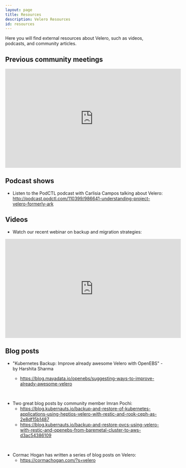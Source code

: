 ```yaml
---
layout: page
title: Resources
description: Velero Resources
id: resources
---
```

Here you will find external resources about Velero, such as videos, podcasts, and community articles.

## Previous community meetings

<iframe width="560" height="315" src="https://www.youtube.com/embed/videoseries?list=PL7bmigfV0EqQRysvqvqOtRNk4L5S7uqwM" frameborder="0" allow="accelerometer; autoplay; encrypted-media; gyroscope; picture-in-picture" allowfullscreen></iframe>

## Podcast shows

* Listen to the PodCTL podcast with Carlisia Campos talking about Velero: <http://podcast.podctl.com/110399/986641-understanding-project-velero-formerly-ark>

## Videos

* Watch our recent webinar on backup and migration strategies:

<iframe width="560" height="315" src="https://www.youtube.com/embed/csrSPt3HFtg" frameborder="0" allow="accelerometer; autoplay; encrypted-media; gyroscope; picture-in-picture" allowfullscreen></iframe>

## Blog posts

* "Kubernetes Backup: Improve already awesome Velero with OpenEBS" - by Harshita Sharma

   * <https://blog.mayadata.io/openebs/suggesting-ways-to-improve-already-awesome-velero>

</br>

* Two great blog posts by community member Imran Pochi:
   * <https://blog.kubernauts.io/backup-and-restore-of-kubernetes-applications-using-heptios-velero-with-restic-and-rook-ceph-as-2e8df15b1487>
   * <https://blog.kubernauts.io/backup-and-restore-pvcs-using-velero-with-restic-and-openebs-from-baremetal-cluster-to-aws-d3ac54386109>

</br>

* Cormac Hogan has written a series of blog posts on Velero:
   * <https://cormachogan.com/?s=velero>
